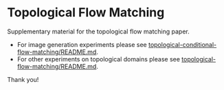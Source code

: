 # Topological Flow Matching

Supplementary material for the topological flow matching paper. 
- For image generation experiments please see [topological-conditional-flow-matching/README.md](./topological-conditional-flow-matching/README.md).
- For other experiments on topological domains please see [topological-flow-matching/README.md](./topological-flow-matching/README.md).

Thank you!
